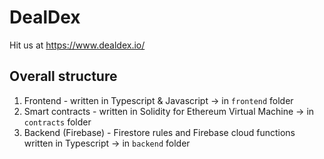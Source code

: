 # DealDex
Hit us at https://www.dealdex.io/

## Overall structure
1. Frontend - written in Typescript & Javascript -> in `frontend` folder
2. Smart contracts - written in Solidity for Ethereum Virtual Machine -> in `contracts` folder
3. Backend (Firebase) - Firestore rules and Firebase cloud functions written in Typescript -> in `backend` folder

